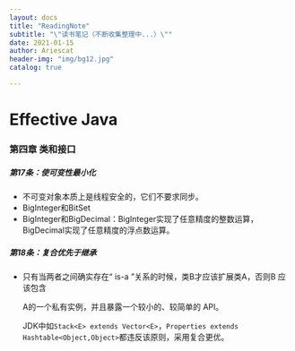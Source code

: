 ```yaml
---
layout: docs
title: "ReadingNote"
subtitle: "\"读书笔记（不断收集整理中...）\""
date: 2021-01-15
author: Ariescat
header-img: "img/bg12.jpg"
catalog: true

---
```




#  Effective Java

### 第四章 类和接口

##### 第17条：使可变性最小化

- 不可变对象本质上是线程安全的，它们不要求同步。
- BigInteger和BitSet
- BigInteger和BigDecimal：BigInteger实现了任意精度的整数运算，BigDecimal实现了任意精度的浮点数运算。

##### 第18条：复合优先于继承

- 只有当两者之间确实存在“ is-a ”关系的时候，类B才应该扩展类A，否则B 应该包含 

  A的一个私有实例，并且暴露一个较小的、较简单的 API。

  JDK中如`Stack<E> extends Vector<E>`，`Properties extends Hashtable<Object,Object>`都违反该原则，采用复合更优。

